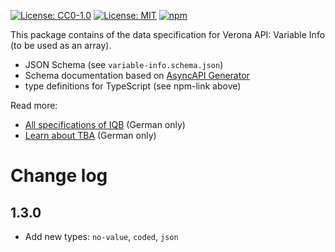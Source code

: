 [![License: CC0-1.0](https://img.shields.io/badge/License-CC0_1.0-lightgrey.svg)](http://creativecommons.org/publicdomain/zero/1.0/) [![License: MIT](https://img.shields.io/badge/License-MIT-yellow.svg)](https://opensource.org/licenses/MIT)
[![npm](https://img.shields.io/npm/v/%40iqbspecs%2Fvariable-info)](https://www.npmjs.com/package/@iqbspecs/variable-info)

This package contains of the data specification for Verona API: Variable Info (to be used as an array).

* JSON Schema (see `variable-info.schema.json`)
* Schema documentation based on [AsyncAPI Generator](https://github.com/asyncapi/generator)
* type definitions for TypeScript (see npm-link above)

Read more:

* [All specifications of IQB](https://iqb-specifications.github.io/) (German only)
* [Learn about TBA](https://iqb-berlin.github.io/tba-info/) (German only)

# Change log

## 1.3.0

* Add new types: `no-value`, `coded`, `json`
